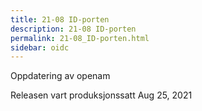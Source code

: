 ```yaml
---
title: 21-08 ID-porten
description: 21-08 ID-porten
permalink: 21-08_ID-porten.html
sidebar: oidc
---
```



Oppdatering av openam



Releasen vart produksjonssatt Aug 25, 2021